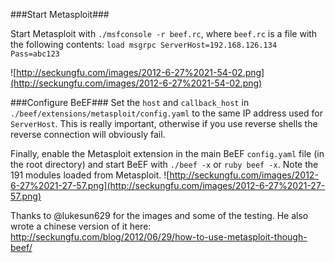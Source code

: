 ###Start Metasploit###

Start Metasploit with `./msfconsole -r beef.rc`, where `beef.rc` is a file with the following contents:
`load msgrpc ServerHost=192.168.126.134 Pass=abc123`

![http://seckungfu.com/images/2012-6-27%2021-54-02.png](http://seckungfu.com/images/2012-6-27%2021-54-02.png)

###Configure BeEF###
Set the `host` and `callback_host` in `./beef/extensions/metasploit/config.yaml` to the same IP address used for `ServerHost`.
This is really important, otherwise if you use reverse shells the reverse connection will obviously fail.

Finally, enable the Metasploit extension in the main BeEF `config.yaml` file (in the root directory) and start BeEF with `./beef -x` or `ruby beef -x`. Note the 191 modules loaded from Metasploit.
![http://seckungfu.com/images/2012-6-27%2021-27-57.png](http://seckungfu.com/images/2012-6-27%2021-27-57.png)

Thanks to @lukesun629 for the images and some of the testing. He also wrote a chinese version of it here: http://seckungfu.com/blog/2012/06/29/how-to-use-metasploit-though-beef/